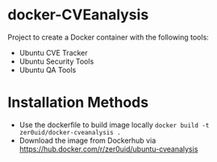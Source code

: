 # docker-CVEanalysis
Project to create a Docker container with the following tools:

* Ubuntu CVE Tracker
* Ubuntu Security Tools
* Ubuntu QA Tools

# Installation Methods
* Use the dockerfile to build image locally
`docker build -t zer0uid/docker-cveanalysis .`
* Download the image from Dockerhub via https://hub.docker.com/r/zer0uid/ubuntu-cveanalysis
